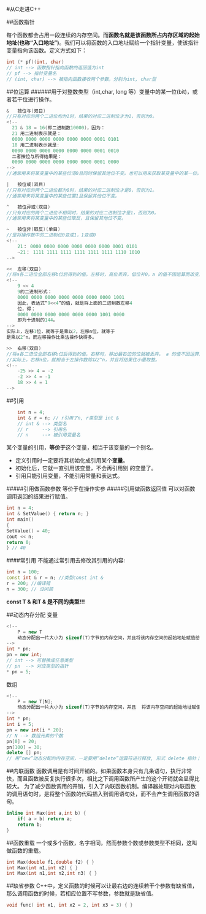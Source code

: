 #从C走进C++

##函数指针

每个函数都会占用一段连续的内存空间。而**函数名就是该函数所占内存区域的起始地址(也称“入口地址”)**。我们可以将函数的入口地址赋给一个指针变量，使该指针变量指向该函数。定义方式如下：
```C++
int (* pf)(int, char)
// int --> 函数指针指向函数的返回值为int
// pf --> 指针变量名
// (int, char) --> 被指向函数接收两个参数，分别为int, char型  
```

##位运算
######用于对整数类型（int,char, long 等）变量中的某一位(bit)，或者若干位进行操作。
```C++
&   按位与(双目)
//只有对应的两个二进位均为1时，结果的对应二进制位才为1，否则为0。
<!-- 
  21 & 18 = 16(即二进制数10000)，因为：
  21 用二进制表示就是：
  0000 0000 0000 0000 0000 0000 0001 0101
  18 用二进制表示就是:
  0000 0000 0000 0000 0000 0000 0001 0010
  二者按位与所得结果是：
  0000 0000 0000 0000 0000 0000 0001 0000
-->
//通常用来将某变量中的某些位清0且同时保留其他位不变。也可以用来获取某变量中的某一位。

|   按位或(双目)
//只有对应的两个二进位都为0时，结果的对应二进制位才是0，否则为1。
//通常用来将某变量中的某些位置1且保留其他位不变。

^   按位异或(双目)
//只有对应的两个二进位不相同时，结果的对应二进制位才是1，否则为0。
//通常用来将某变量中的某些位取反，且保留其他位不变。

~   按位非(取反)(单目)
//是将操作数中的二进制位0变成1，1变成0
<!-- 
	21： 0000 0000 0000 0000 0000 0000 0001 0101
	~21： 1111 1111 1111 1111 1111 1111 1110 1010 
-->

<<  左移(双目)
//将a各二进位全部左移b位后得到的值。左移时，高位丢弃，低位补0。a 的值不因运算而改变。
<!-- 
	9 << 4
	9的二进制形式：
	0000 0000 0000 0000 0000 0000 0000 1001
	因此，表达式“9<<4”的值，就是将上面的二进制数左移4
	位，得：
	0000 0000 0000 0000 0000 0000 1001 0000
	即为十进制的144。
-->
实际上，左移1位，就等于是乘以2，左移n位，就等于
是乘以2^n。而左移操作比乘法操作快得多。

>>  右移(双目)
//将a各二进位全部右移b位后得到的值。右移时，移出最右边的位就被丢弃。 a 的值不因运算而改变。
//实际上，右移n位，就相当于左操作数除以2^n，并且将结果往小里取整。
<!-- 
	-25 >> 4 = -2
	-2 >> 4 = -1
	18 >> 4 = 1 
-->
```

##引用
```C++
	int n = 4;
	int & r = n; // r引用了n, r类型是 int &
	// int & --> 类型名
	// r     --> 引用名
	// n     --> 被引用变量名
```
某个变量的引用，**等价于**这个变量，相当于该变量的一个别名。

* 定义引用时一定要将其初始化成引用某个**变量**。
* 初始化后，它就一直引用该变量，不会再引用别
的变量了。
* 引用只能引用变量，不能引用常量和表达式。

#####引用做函数参数
等价于在操作实参
#####引用做函数返回值
可以对函数调用返回的结果进行赋值。
```C++
int n = 4;
int & SetValue() { return n; }
int main()
{
SetValue() = 40;
cout << n;
return 0;
} // 40
```
####常引用
不能通过常引用去修改其引用的内容:
```C++
int n = 100;
const int & r = n; //类型const int &
r = 200; //编译错
n = 300; // 没问题
```
**const T & 和T & 是不同的类型!!!** 

##动态内存分配
变量


```C++
<!-- 
	P = new T 
	动态分配出一片大小为 sizeof(T)字节的内存空间，并且将该内存空间的起始地址赋值给P。
-->
int * pn;
pn = new int;
// int --> 可替换成任意类型
// pn  --> 对应类型的指针
* pn = 5;
```
数组
```C++
<!-- 
	P = new T[N];
	动态分配出一片大小为 sizeof(T)字节的内存空间，并且	将该内存空间的起始地址赋值给P。
-->
int * pn;
int i = 5;
pn = new int[i * 20];
// N --> 数组元素的个数
pn[0] = 20;
pn[100] = 30; 
delete [] pn;
// 用“new”动态分配的内存空间，一定要用“delete”运算符进行释放, 形式 delete 指针； 、数组 delete [] 指针；
```

##内联函数
函数调用是有时间开销的。如果函数本身只有几条语句，执行非常快，而且函数被反复执行很多次，相比之下调用函数所产生的这个开销就会显得比较大。
为了减少函数调用的开销，引入了内联函数机制。编译器处理对内联函数的调用语句时，是将整个函数的代码插入到调用语句处，而不会产生调用函数的语句。
```C++
inline int Max(int a,int b) {
	if( a > b) return a;
	return b;
}
```

##函数重载
一个或多个函数，名字相同，然而参数个数或参数类型不相同，这叫做函数的重载。
```C++
int Max(double f1,double f2) { }
int Max(int n1,int n2) { }
int Max(int n1,int n2,int n3) { }
```

##缺省参数
C++中，定义函数的时候可以让最右边的连续若干个参数有缺省值，那么调用函数的时候，若相应位置不写参数，参数就是缺省值。
```C++
void func( int x1, int x2 = 2, int x3 = 3) { }
```